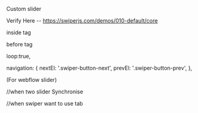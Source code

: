 Custom slider

Verify Here  -- https://swiperjs.com/demos/010-default/core

inside<head> tag
<link rel="stylesheet" href="https://cdn.jsdelivr.net/npm/swiper@10/swiper-bundle.min.css" />

<style>
.swiper-pagination-bullet{
                          margin-right:8px;
                          background:none;
                          border:2px solid #095D60;
                          width:12px;
                          height:12px
                          }
.swiper-pagination-bullet-active{
                          background:#095D60
                          }
.classexample .swiper-pagination-bullet{
                          margin-right:8px;
                          background:none;
                          border:2px solid #095D60;
                          width:12px;
                          height:12px
                          }
.classexample .swiper-pagination-bullet-active{
                          background:#095D60
                          }
</style>

before <body> tag
<script src="https://cdn.jsdelivr.net/npm/swiper@10/swiper-bundle.min.js">
</script>
<script>  var swiper = new Swiper(".class name", {    
slidesPerView: 1,    
spaceBetween: 16,    
mousewheel: false,    
keyboard: false,  
freeMode: false,  
pagination: {      
            el: ".swiper-pagination1",      
            clickable: true,   
            },    
breakpoints: {      
768: {        
slidesPerView: 2,        
spaceBetween: 16,      
},      
1024: {        
slidesPerView: 3,(number of sliders to show)        
spaceBetween: 16,        
freeMode: true,        
mousewheel: true,    
keyboard: true,      
},    },  });
</script>

<!--For Loop slider-->
loop:true,

<!--buttons for left and right scroll-->
navigation: {
           nextEl: '.swiper-button-next',
           prevEl: '.swiper-button-prev',
       },

<!--Slider dotes-->(For webflow slider)
<Style>
.w-slider-dot {    
background: transparent;    
border: 1.5px solid;    
border-color: #0097A1;    
width:10px;    
height:10px;
}    
.w-slider-dot.w-active {    
background: #0097A1;
}
</Style>











//when two slider Synchronise
<script>
  swiper1.on('slideChange', function() {
  var activeIndex = swiper1.realIndex; // Use realIndex instead of activeIndex
  swiper2.slideTo(activeIndex);
});
</script>



//when swiper want to use tab
<script>
$(document).ready(function () {
 $(".gallery-tab").click(function () {
        // Get the data-slide attribute to determine which slide to go to
        var slideIndex = $(this).data("slide");

        // Slide to the selected slide with a transition
        swiperfeatures.slideTo(slideIndex, 500, true);

        // Remove the "active" class from all gallery-tabs
        $(".gallery-tab").removeClass("active");

        // Add the "active" class to the clicked gallery-tab
        $(this).addClass("active");
    });

    // Initially, set the first gallery-tab as active
    $(".gallery-tab[data-slide='0']").addClass("active");

    // Optionally, you can add this code block to handle the initial slide
    swiperfeatures.on('slideChange', function () {
        var activeSlideIndex = swiperfeatures.activeIndex;
        $(".gallery-tab").removeClass("active");
        $(".gallery-tab[data-slide='" + activeSlideIndex + "']").addClass("active");
    });
});
</script>
